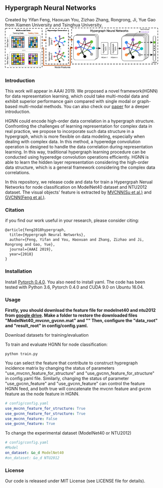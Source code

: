 ## Hypergraph Neural Networks
Created by Yifan Feng, Haoxuan You, Zizhao Zhang, Rongrong, Ji, Yue Gao from Xiamen University and Tsinghua University.
![pipline](doc/pipline.png)

### Introduction
This work will appear in AAAI 2019. We proposed a novel framework(HGNN) for data representation learning, which could take multi-modal data and exhibit superior performance gain compared with single modal or graph-based multi-modal methods. You can also check our [paper](http://gaoyue.org/paper/HGNN.pdf) for a deeper introduction.

HGNN could encode high-order data correlation in a hypergraph structure. Confronting the challenges of learning representation for complex data in real practice, we propose to incorporate such data structure in a hypergraph, which is more flexible on data modeling, especially when dealing with complex data. In this method, a hyperedge convolution operation is designed to handle the data correlation during representation learning. In this way, traditional hypergraph learning procedure can be conducted using hyperedge convolution operations efficiently. HGNN is able to learn the hidden layer representation considering the high-order data structure, which is a general framework considering the complex data correlations.

In this repository, we release code and data for train a Hypergrpah Nerual Networks for node classification on ModelNet40 dataset and NTU2012 dataset. The visual objects' feature is extracted by [MVCNN(Su et al.)](http://vis-www.cs.umass.edu/mvcnn/docs/su15mvcnn.pdf) and [GVCNN(Feng et al.)](http://openaccess.thecvf.com/content_cvpr_2018/papers/Feng_GVCNN_Group-View_Convolutional_CVPR_2018_paper.pdf).


### Citation
if you find our work useful in your research, please consider citing:

    @article{feng2018hypergraph,
      title={Hypergraph Neural Networks},
      author={Feng, Yifan and You, Haoxuan and Zhang, Zizhao and Ji, Rongrong and Gao, Yue},
      journal={AAAI 2019},
      year={2018}
    }

### Installation
Install [Pytorch 0.4.0](https://pytorch.org/). You also need to install yaml. The code has been tested with Python 3.6, Pytorch 0.4.0 and CUDA 9.0 on Ubuntu 16.04.

### Usage
**Firstly, you should download the feature file for modelnet40 and ntu2012 from [google drive](https://drive.google.com/drive/folders/1oMG9k-cDa-r1VbC5HwAEzZEO13mDeWme?usp=sharing). Make a folder to restore the downloaded files "ModelNet40_mvcnn_gvcnn.mat" and ""
Then, configure the "data_root" and "result_root" in config/config.yaml.**

Download datasets for training/evaluation  



To train and evaluate HGNN for node classification:
```
python train.py
```
You can select the feature that contribute to construct hypregraph incidence matrix by changing the status of parameters "use_mvcnn_feature_for_structure" and "use_gvcnn_feature_for_structure" in config.yaml file. Similarly, changing the status of parameter "use_gvcnn_feature" and "use_gvcnn_feature" can control the feature HGNN feed, and both true will concatenate the mvcnn feature and gvcnn feature as the node feature in HGNN.

```yaml
# config/config.yaml
use_mvcnn_feature_for_structure: True
use_gvcnn_feature_for_structure: True
use_mvcnn_feature: False
use_gvcnn_feature: True
```
To change the experimental dataset (ModelNet40 or NTU2012)
```yaml
# config/config.yaml
#Model
on_dataset: &o_d ModelNet40
#on_dataset: &o_d NTU2012
```
### License
Our code is released under MIT License (see LICENSE file for details).

